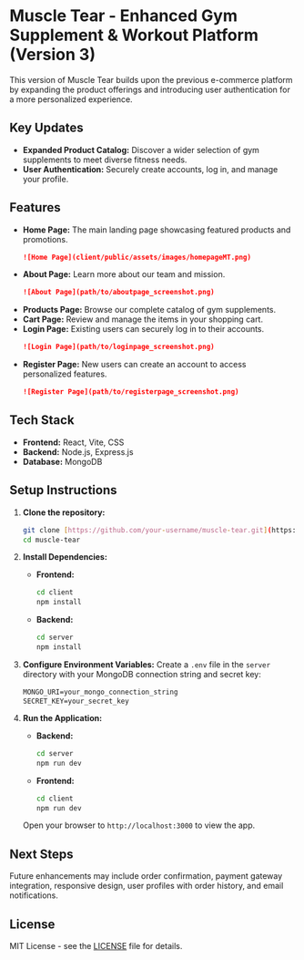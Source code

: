 # Muscle Tear - Enhanced Gym Supplement & Workout Platform (Version 3)

This version of Muscle Tear builds upon the previous e-commerce platform by expanding the product offerings and introducing user authentication for a more personalized experience.

## Key Updates

* **Expanded Product Catalog:** Discover a wider selection of gym supplements to meet diverse fitness needs.
* **User Authentication:** Securely create accounts, log in, and manage your profile.

## Features

* **Home Page:** The main landing page showcasing featured products and promotions.
    ```md
    ![Home Page](client/public/assets/images/homepageMT.png)
    
* **About Page:** Learn more about our team and mission.
    ```md
    ![About Page](path/to/aboutpage_screenshot.png)
    ```
* **Products Page:** Browse our complete catalog of gym supplements.
* **Cart Page:** Review and manage the items in your shopping cart.
* **Login Page:** Existing users can securely log in to their accounts.
    ```md
    ![Login Page](path/to/loginpage_screenshot.png)
    ```
* **Register Page:** New users can create an account to access personalized features.
    ```md
    ![Register Page](path/to/registerpage_screenshot.png)
    ```

## Tech Stack

* **Frontend:** React, Vite, CSS
* **Backend:** Node.js, Express.js
* **Database:** MongoDB

## Setup Instructions

1.  **Clone the repository:**
    ```bash
    git clone [https://github.com/your-username/muscle-tear.git](https://github.com/your-username/muscle-tear.git)
    cd muscle-tear
    ```

2.  **Install Dependencies:**

    * **Frontend:**
        ```bash
        cd client
        npm install
        ```
    * **Backend:**
        ```bash
        cd server
        npm install
        ```

3.  **Configure Environment Variables:**
    Create a `.env` file in the `server` directory with your MongoDB connection string and secret key:
    ```
    MONGO_URI=your_mongo_connection_string
    SECRET_KEY=your_secret_key
    ```

4.  **Run the Application:**

    * **Backend:**
        ```bash
        cd server
        npm run dev
        ```
    * **Frontend:**
        ```bash
        cd client
        npm run dev
        ```
    Open your browser to `http://localhost:3000` to view the app.

## Next Steps

Future enhancements may include order confirmation, payment gateway integration, responsive design, user profiles with order history, and email notifications.

## License

MIT License - see the [LICENSE](LICENSE) file for details.